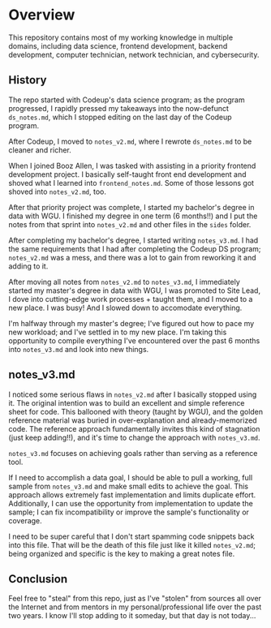 # Overview
This repository contains most of my working knowledge in multiple domains, including data science, frontend development, backend development, computer technician, network technician, and cybersecurity.

## History
The repo started with Codeup's data science program; as the program progressed, I rapidly pressed my takeaways into the now-defunct `ds_notes.md`, which I stopped editing on the last day of the Codeup program.

After Codeup, I moved to `notes_v2.md`, where I rewrote `ds_notes.md` to be cleaner and richer.

When I joined Booz Allen, I was tasked with assisting in a priority frontend development project. I basically self-taught front end development and shoved what I learned into `frontend_notes.md`. Some of those lessons got shoved into `notes_v2.md`, too.

After that priority project was complete, I started my bachelor's degree in data with WGU. I finished my degree in one term (6 months!!) and I put the notes from that sprint into `notes_v2.md` and other files in the `sides` folder. 

After completing my bachelor's degree, I started writing `notes_v3.md`. I had the same requirements that I had after completing the Codeup DS program; `notes_v2.md` was a mess, and there was a lot to gain from reworking it and adding to it.

After moving all notes from `notes_v2.md` to `notes_v3.md`, I immediately started my master's degree in data with WGU, I was promoted to Site Lead, I dove into cutting-edge work processes + taught them, and I moved to a new place. I was busy! And I slowed down to accomodate everything.

I'm halfway through my master's degree; I've figured out how to pace my new workload; and I've settled in to my new place. I'm taking this opportunity to compile everything I've encountered over the past 6 months into `notes_v3.md` and look into new things.

## notes_v3.md
I noticed some serious flaws in `notes_v2.md` after I basically stopped using it. The original intention was to build an excellent and simple reference sheet for code. This ballooned with theory (taught by WGU), and the golden reference material was buried in over-explanation and already-memorized code. The reference approach fundamentally invites this kind of stagnation (just keep adding!!), and it's time to change the approach with `notes_v3.md`.

`notes_v3.md` focuses on achieving goals rather than serving as a reference tool.

If I need to accomplish a data goal, I should be able to pull a working, full sample from `notes_v3.md` and make small edits to achieve the goal. This approach allows extremely fast implementation and limits duplicate effort. Additionally, I can use the opportunity from implementation to update the sample; I can fix incompatibility or improve the sample's functionality or coverage. 

I need to be super careful that I don't start spamming code snippets back into this file. That will be the death of this file just like it killed `notes_v2.md`; being organized and specific is the key to making a great notes file.

## Conclusion
Feel free to "steal" from this repo, just as I've "stolen" from sources all over the Internet and from mentors in my personal/professional life over the past two years. I know I'll stop adding to it someday, but that day is not today...